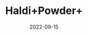 ---
title: 'Haldi+Powder+'
date: '2022-09-15' 
metatag: '' 
inventory: '0' 
draft: false 
# meta description 
shortDescripton: ''
description: 'Spices'
longdescription: ''
featured: True
# product Price
price: '100.0'
# Product Short Description
shortDescription: ''
productID: '04024640-5624-ED11-9968-005056B3A416'
type: 'products'
category: 'Spices' 
thumnailproduct: 'https://aminsaddiquidawakhana.eralive.net/images/products/04024640-5624-ED11-9968-005056B3A4161.png' 
images:
  - image: 'images/products/04024640-5624-ED11-9968-005056B3A4161.png'  
Variants:
---
